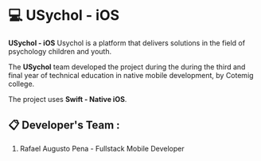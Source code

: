 # 💻 USychol - iOS

**USychol - iOS** Usychol is a platform that delivers solutions in the field of psychology
children and youth.

The **USychol** team developed the project during the during the third and final year of technical education in native mobile development,
by Cotemig college.

The project uses **Swift - Native iOS**.

## 📋 Developer's Team :

 1. Rafael Augusto Pena - Fullstack Mobile Developer
